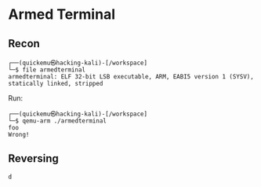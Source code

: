 # Armed Terminal

## Recon

```plaintext
┌──(quickemu㉿hacking-kali)-[/workspace]
└─$ file armedterminal              
armedterminal: ELF 32-bit LSB executable, ARM, EABI5 version 1 (SYSV), statically linked, stripped
```

Run:

```plaintext
┌──(quickemu㉿hacking-kali)-[/workspace]
└─$ qemu-arm ./armedterminal 
foo
Wrong!
```

## Reversing

```c
d
```
